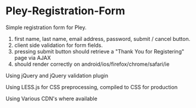 Pley-Registration-Form
======================
Simple registration form for Pley.

1. first name, last name, email address, password, submit / cancel button.
2. client side validation for form fields.
3. pressing submit button should retrieve a "Thank You for Registering" page via AJAX
4. should render correctly on android/ios/firefox/chrome/safari/ie

Using jQuery and jQuery validation plugin

Using LESS.js for CSS preprocessing, compiled to CSS for production

Using Various CDN's where available
